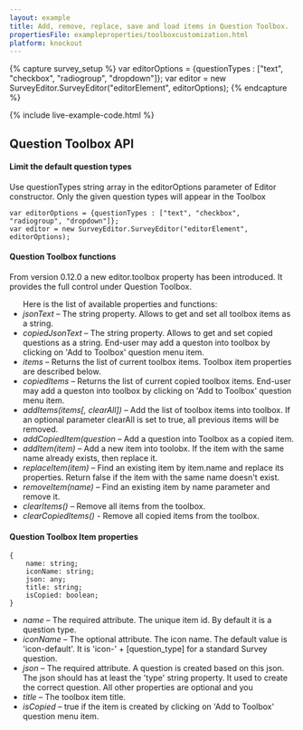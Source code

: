 ```yaml
---
layout: example
title: Add, remove, replace, save and load items in Question Toolbox. 
propertiesFile: exampleproperties/toolboxcustomization.html 
platform: knockout
---
```

{% capture survey_setup %}
var editorOptions = {questionTypes : ["text", "checkbox", "radiogroup", "dropdown"]};
var editor = new SurveyEditor.SurveyEditor("editorElement", editorOptions);
{% endcapture %}

{% include live-example-code.html %}

<h2>Question Toolbox API</h2>
<h4>Limit the default question types</h4>
<div>Use questionTypes string  array in the editorOptions parameter of Editor constructor. Only the given question types will appear in the Toolbox</div>
<pre><code class="language-javascript">var editorOptions = {questionTypes : ["text", "checkbox", "radiogroup", "dropdown"]};
var editor = new SurveyEditor.SurveyEditor("editorElement", editorOptions);</code></pre>
<h4>Question Toolbox functions</h4>
From version 0.12.0 a new editor.toolbox property has been introduced. It provides the full control under Question Toolbox.
<ul>
Here is the list of available properties and functions:
<li><i>jsonText</i> – The string property. Allows to get and set all toolbox items as a string.</li>
<li><i>copiedJsonText</i> – The string property. Allows to get and set copied questions as a string. End-user may add a queston into toolbox by clicking on 'Add to Toolbox' question menu item.</li>
<li><i>items</i> – Returns the list of current toolbox items. Toolbox item properties are described below.</li>
<li><i>copiedItems</i> – Returns the list of current copied toolbox items. End-user may add a queston into toolbox by clicking on 'Add to Toolbox' question menu item.</li>
<li><i>addItems(items[, clearAll])</i>  – Add the list of toolbox items into toolbox. If an optional parameter clearAll is set to true, all previous items will be removed.</li>
<li><i>addCopiedItem(question</i>  – Add a question into Toolbox as a copied item.</li>
<li><i>addItem(item)</i>  – Add a new item into toolobx. If the item with the same name already exists, then replace it.</li>
<li><i>replaceItem(item)</i>  – Find an existing item by item.name and replace its properties. Return false if the item with the same name doesn't exist.</li>
<li><i>removeItem(name)</i>  – Find an existing item by name parameter and remove it.</li>
<li><i>clearItems()</i>  – Remove all items from the toolbox.</li>
<li><i>clearCopiedItems()</i> - Remove all copied items from the toolbox.</li>
</ul>

<h4>Question Toolbox Item properties</h4>
<pre><code class="language-java1script">{
    name: string;
    iconName: string;
    json: any;
    title: string;
    isCopied: boolean;
}</code></pre>
<ul>
<li><i>name</i> – The required attribute. The unique item id. By default it is a question type.</li>
<li><i>iconName</i> – The optional attribute. The icon name. The default value is 'icon-default'. It is 'icon-' + [question_type] for a standard Survey question.</li>
<li><i>json</i> – The required attribute. A question is created based on this json. The json should has at least the 'type' string property. It used to create the correct question. All other properties are optional and you </li>
<li><i>title</i> – The toolbox item title.</li>
<li><i>isCopied</i>  – true if the item is created by clicking on 'Add to Toolbox' question menu item.</li>
</ul>
